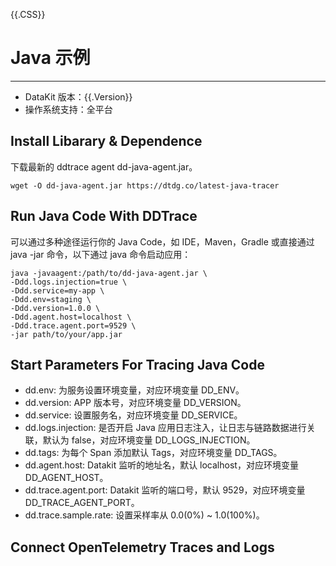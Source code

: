 {{.CSS}}

# Java 示例

---

- DataKit 版本：{{.Version}}
- 操作系统支持：全平台

## Install Libarary & Dependence

下载最新的 ddtrace agent dd-java-agent.jar。

```shell
wget -O dd-java-agent.jar https://dtdg.co/latest-java-tracer
```

## Run Java Code With DDTrace

可以通过多种途径运行你的 Java Code，如 IDE，Maven，Gradle 或直接通过 java -jar 命令，以下通过 java 命令启动应用：

```shell
java -javaagent:/path/to/dd-java-agent.jar \
-Ddd.logs.injection=true \
-Ddd.service=my-app \
-Ddd.env=staging \
-Ddd.version=1.0.0 \
-Ddd.agent.host=localhost \
-Ddd.trace.agent.port=9529 \
-jar path/to/your/app.jar
```

## Start Parameters For Tracing Java Code

- dd.env: 为服务设置环境变量，对应环境变量 DD_ENV。
- dd.version: APP 版本号，对应环境变量 DD_VERSION。
- dd.service: 设置服务名，对应环境变量 DD_SERVICE。
- dd.logs.injection: 是否开启 Java 应用日志注入，让日志与链路数据进行关联，默认为 false，对应环境变量 DD_LOGS_INJECTION。
- dd.tags: 为每个 Span 添加默认 Tags，对应环境变量 DD_TAGS。
- dd.agent.host: Datakit 监听的地址名，默认 localhost，对应环境变量 DD_AGENT_HOST。
- dd.trace.agent.port: Datakit 监听的端口号，默认 9529，对应环境变量 DD_TRACE_AGENT_PORT。
- dd.trace.sample.rate: 设置采样率从 0.0(0%) ~ 1.0(100%)。

## Connect OpenTelemetry Traces and Logs
